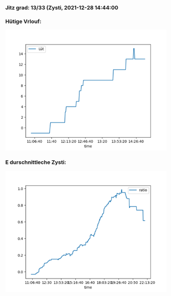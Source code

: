 ### Jitz grad: 13/33 (Zysti, 2021-12-28 14:44:00

### Hütige Vrlouf:
![Graph](Today.png)

### E durschnittleche Zysti:
![Graph](Zysti.png)
